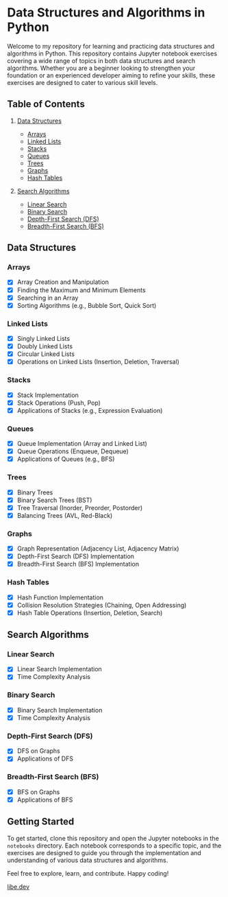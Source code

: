 # Data Structures and Algorithms in Python

Welcome to my repository for learning and practicing data structures and algorithms in Python. This repository contains Jupyter notebook exercises covering a wide range of topics in both data structures and search algorithms. Whether you are a beginner looking to strengthen your foundation or an experienced developer aiming to refine your skills, these exercises are designed to cater to various skill levels.

## Table of Contents

1. [Data Structures](#data-structures)
   - [Arrays](#arrays)
   - [Linked Lists](#linked-lists)
   - [Stacks](#stacks)
   - [Queues](#queues)
   - [Trees](#trees)
   - [Graphs](#graphs)
   - [Hash Tables](#hash-tables)

2. [Search Algorithms](#search-algorithms)
   - [Linear Search](#linear-search)
   - [Binary Search](#binary-search)
   - [Depth-First Search (DFS)](#depth-first-search-dfs)
   - [Breadth-First Search (BFS)](#breadth-first-search-bfs)

## Data Structures

### Arrays

- [x] Array Creation and Manipulation
- [x] Finding the Maximum and Minimum Elements
- [x] Searching in an Array
- [x] Sorting Algorithms (e.g., Bubble Sort, Quick Sort)

### Linked Lists

- [x] Singly Linked Lists
- [x] Doubly Linked Lists
- [x] Circular Linked Lists
- [x] Operations on Linked Lists (Insertion, Deletion, Traversal)

### Stacks

- [x] Stack Implementation
- [x] Stack Operations (Push, Pop)
- [x] Applications of Stacks (e.g., Expression Evaluation)

### Queues

- [x] Queue Implementation (Array and Linked List)
- [x] Queue Operations (Enqueue, Dequeue)
- [x] Applications of Queues (e.g., BFS)

### Trees

- [x] Binary Trees
- [x] Binary Search Trees (BST)
- [x] Tree Traversal (Inorder, Preorder, Postorder)
- [x] Balancing Trees (AVL, Red-Black)

### Graphs

- [x] Graph Representation (Adjacency List, Adjacency Matrix)
- [x] Depth-First Search (DFS) Implementation
- [x] Breadth-First Search (BFS) Implementation

### Hash Tables

- [x] Hash Function Implementation
- [x] Collision Resolution Strategies (Chaining, Open Addressing)
- [x] Hash Table Operations (Insertion, Deletion, Search)

## Search Algorithms

### Linear Search

- [x] Linear Search Implementation
- [x] Time Complexity Analysis

### Binary Search

- [x] Binary Search Implementation
- [x] Time Complexity Analysis

### Depth-First Search (DFS)

- [x] DFS on Graphs
- [x] Applications of DFS

### Breadth-First Search (BFS)

- [x] BFS on Graphs
- [x] Applications of BFS

## Getting Started

To get started, clone this repository and open the Jupyter notebooks in the `notebooks` directory. Each notebook corresponds to a specific topic, and the exercises are designed to guide you through the implementation and understanding of various data structures and algorithms.

Feel free to explore, learn, and contribute. Happy coding!

[libe.dev](https://libe.dev)